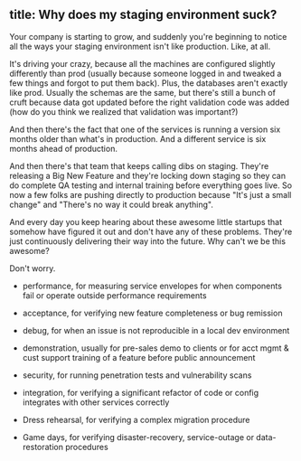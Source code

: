 title: Why does my staging environment suck?
--


Your company is starting to grow, and suddenly you're beginning to notice all the ways your staging environment isn't like production. Like, at all.

It's driving your crazy, because all the machines are configured slightly differently than prod (usually because someone logged in and tweaked a few things and forgot to put them back).
Plus, the databases aren't exactly like prod. Usually the schemas are the same, but there's still a bunch of cruft because data got updated before the right validation code was added (how do you think we realized that validation was important?)

And then there's the fact that one of the services is running a version six months older than what's in production. And a different service is six months ahead of production.

And then there's that team that keeps calling dibs on staging. They're releasing a Big New Feature and they're locking down staging so they can do complete QA testing and internal training before everything goes live. So now a few folks are pushing directly to production because "It's just a small change" and "There's no way it could break anything".

And every day you keep hearing about these awesome little startups that somehow have figured it out and don't have any of these problems. They're just continuously delivering their way into the future. Why can't we be this awesome?

Don't worry.

- performance, for measuring service envelopes for when components fail or operate outside performance requirements
- acceptance, for verifying new feature completeness or bug remission
- debug, for when an issue is not reproducible in a local dev environment
- demonstration, usually for pre-sales demo to clients or for acct mgmt & cust support training of a feature before public announcement
- security, for running penetration tests and vulnerability scans
- integration, for verifying a significant refactor of code or config integrates with other services correctly

- Dress rehearsal, for verifying a complex migration procedure
- Game days, for verifying disaster-recovery, service-outage or data-restoration procedures
